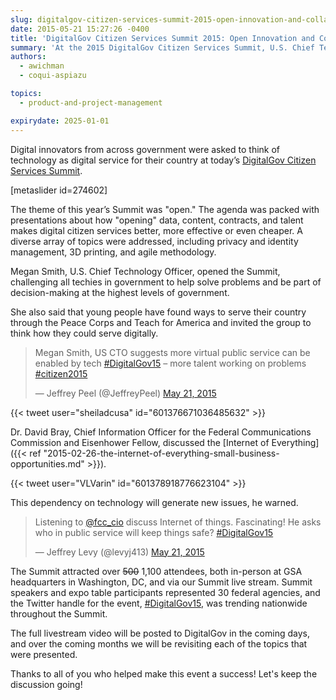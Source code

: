 ```yaml
---
slug: digitalgov-citizen-services-summit-2015-open-innovation-and-collaboration
date: 2015-05-21 15:27:26 -0400
title: 'DigitalGov Citizen Services Summit 2015: Open Innovation and Collaboration'
summary: 'At the 2015 DigitalGov Citizen Services Summit, U.S. Chief Technology Officer Megan Smith challenged all techies in government to help solve problems and be part of decision-making at the highest levels of government in her opening remarks.'
authors:
  - awichman
  - coqui-aspiazu

topics:
  - product-and-project-management

expirydate: 2025-01-01
---
```


Digital innovators from across government were asked to think of technology as digital service for their country at today&#8217;s [DigitalGov Citizen Services Summit](https://summit.digitalgov.gov/).

[metaslider id=274602]

The theme of this year&#8217;s Summit was "open." The agenda was packed with presentations about how "opening" data, content, contracts, and talent makes digital citizen services better, more effective or even cheaper. A diverse array of topics were addressed, including privacy and identity management, 3D printing, and agile methodology.

Megan Smith, U.S. Chief Technology Officer, opened the Summit, challenging all techies in government to help solve problems and be part of decision-making at the highest levels of government.


She also said that young people have found ways to serve their country through the Peace Corps and Teach for America and invited the group to think how they could serve digitally.

<blockquote class="twitter-tweet" data-width="500">
  <p lang="en">Megan Smith, US CTO suggests more virtual public service can be enabled by tech <a href="https://twitter.com/hashtag/DigitalGov15?src=hash">#DigitalGov15</a> &#8211; more talent working on problems <a href="https://twitter.com/hashtag/citizen2015?src=hash">#citizen2015</a></p>
  
  <p>&mdash; Jeffrey Peel (@JeffreyPeel) <a href="https://twitter.com/JeffreyPeel/status/601376300264202240">May 21, 2015</a></p>
</blockquote>

{{< tweet user="sheiladcusa" id="601376671036485632" >}}

Dr. David Bray, Chief Information Officer for the Federal Communications Commission and Eisenhower Fellow, discussed the [Internet of Everything]({{< ref "2015-02-26-the-internet-of-everything-small-business-opportunities.md" >}}).

{{< tweet user="VLVarin" id="601378918776623104" >}}

This dependency on technology will generate new issues, he warned.

<blockquote class="twitter-tweet" data-width="500">
  <p lang="en">
    Listening to <a href="https://twitter.com/fcc_cio">@fcc_cio</a> discuss Internet of things. Fascinating! He asks who in public service will keep things safe? <a href="https://twitter.com/hashtag/DigitalGov15?src=hash">#DigitalGov15</a>
  </p>
  
  <p>
    &mdash; Jeffrey Levy (@levyj413) <a href="https://twitter.com/levyj413/status/601380177067773955">May 21, 2015</a>
  </p>
</blockquote>

The Summit attracted over <del>500</del> 1,100 attendees, both in-person at GSA headquarters in Washington, DC, and via our Summit live stream. Summit speakers and expo table participants represented 30 federal agencies, and the Twitter handle for the event, [#DigitalGov15](https://twitter.com/search?q=%23DigitalGov15), was trending nationwide throughout the Summit.

The full livestream video will be posted to DigitalGov in the coming days, and over the coming months we will be revisiting each of the topics that were presented.

Thanks to all of you who helped make this event a success! Let's keep the discussion going!

